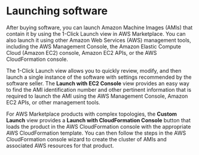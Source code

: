 # Launching software<a name="buyer-launching-software"></a>

After buying software, you can launch Amazon Machine Images \(AMIs\) that contain it by using the 1\-Click Launch view in AWS Marketplace\. You can also launch it using other Amazon Web Services \(AWS\) management tools, including the AWS Management Console, the Amazon Elastic Compute Cloud \(Amazon EC2\) console, Amazon EC2 APIs, or the AWS CloudFormation console\. 

The 1\-Click Launch view allows you to quickly review, modify, and then launch a single instance of the software with settings recommended by the software seller\. The **Launch with EC2 Console** view provides an easy way to find the AMI identification number and other pertinent information that is required to launch the AMI using the AWS Management Console, Amazon EC2 APIs, or other management tools\. 

For AWS Marketplace products with complex topologies, the **Custom Launch** view provides a **Launch with CloudFormation Console** button that loads the product in the AWS CloudFormation console with the appropriate AWS CloudFormation template\. You can then follow the steps in the AWS CloudFormation console wizard to create the cluster of AMIs and associated AWS resources for that product\. 
